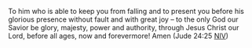 To him who is able to keep you from falling and to present you
before his glorious presence without fault and with great joy – to
the only God our Savior be glory, majesty, power and authority,
through Jesus Christ our Lord, before all ages, now and
forevermore! Amen (Jude 24:25 [NIV](NIV "NIV"))



